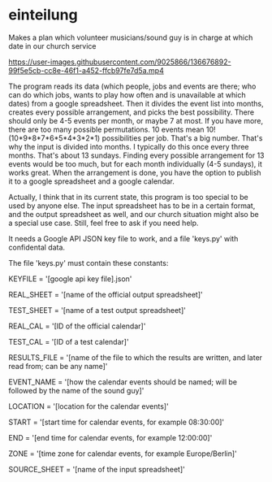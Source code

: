 # einteilung
Makes a plan which volunteer musicians/sound guy is in charge at which date in our church service

https://user-images.githubusercontent.com/9025866/136676892-99f5e5cb-cc8e-46f1-a452-ffcb97fe7d5a.mp4

The program reads its data (which people, jobs and events are there;
who can do which jobs, wants to play how often and is unavailable at which dates)
from a google spreadsheet.
Then it divides the event list into months, creates every possible arrangement, and picks the best possibility.
There should only be 4-5 events per month, or maybe 7 at most. If you have more, there are too many possible permutations.
10 events mean 10! (10\*9\*8\*7\*6\*5\*4\*3\*2\*1) possibilities per job. That's a big number.
That's why the input is divided into months. I typically do this once every three months. That's about 13 sundays.
Finding every possible arrangement for 13 events would be too much, but for each month individually (4-5 sundays),
it works great.
When the arrangement is done, you have the option to publish it to a google spreadsheet and a google calendar.

Actually, I think that in its current state, this program is too special to be used by anyone else.
The input spreadsheet has to be in a certain format, and the output spreadsheet as well, and
our church situation might also be a special use case.
Still, feel free to ask if you need help.

It needs a Google API JSON key file to work, and a file 'keys.py' with confidental data.

The file 'keys.py' must contain these constants: 

KEYFILE = '[google api key file].json'

REAL_SHEET = '[name of the official output spreadsheet]'

TEST_SHEET = '[name of a test output spreadsheet]'

REAL_CAL = '[ID of the official calendar]'

TEST_CAL = '[ID of a test calendar]'

RESULTS_FILE = '[name of the file to which the results are written, and later read from; can be any name]'

EVENT_NAME = '[how the calendar events should be named; will be followed by the name of the sound guy]'

LOCATION = '[location for the calendar events]'

START = '[start time for calendar events, for example 08:30:00]'

END = '[end time for calendar events, for example 12:00:00]'

ZONE = '[time zone for calendar events, for example Europe/Berlin]'

SOURCE_SHEET = '[name of the input spreadsheet]'
